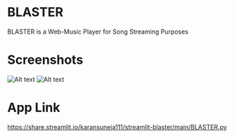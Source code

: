 # BLASTER
BLASTER is a Web-Music Player for Song Streaming Purposes

# Screenshots
![Alt text](https://github.com/karansuneja111/Project-Blaster/blob/main/Screenshots/1.png?raw=true!)
![Alt text](https://github.com/karansuneja111/Project-Blaster/blob/main/Screenshots/3.png?raw=true!)


# App Link
https://share.streamlit.io/karansuneja111/streamlit-blaster/main/BLASTER.py

